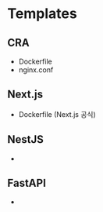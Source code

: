 # Templates

## CRA
- Dockerfile
- nginx.conf

## Next.js
- Dockerfile (Next.js 공식)

## NestJS
- 

## FastAPI
- 
